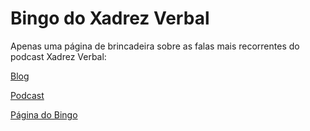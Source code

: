 # Bingo do Xadrez Verbal
Apenas uma página de brincadeira sobre as falas mais recorrentes do podcast Xadrez Verbal:

[Blog](https://xadrezverbal.com/)

[Podcast](https://www.central3.com.br/category/podcasts/xadrez-verbal/)

[Página do Bingo](https://andrario.github.io/bingo_xadrez_verbal/)
